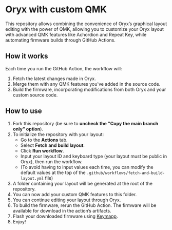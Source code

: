 # Oryx with custom QMK

This repository allows combining the convenience of Oryx’s graphical layout editing with the power of QMK, allowing you to customize your Oryx layout with advanced QMK features like Achordion and Repeat Key, while automating firmware builds through GitHub Actions.

## How it works
Each time you run the GitHub Action, the workflow will:
1. Fetch the latest changes made in Oryx.
2. Merge them with any QMK features you've added in the source code.
3. Build the firmware, incorporating modifications from both Oryx and your custom source code.

## How to use

1. Fork this repository (be sure to **uncheck the "Copy the main branch only" option**).
2. To initialize the repository with your layout:
   - Go to the **Actions** tab.
   - Select **Fetch and build layout**.
   - Click **Run workflow**.
   - Input your layout ID and keyboard type (your layout must be public in Oryx), then run the workflow.
   - (To avoid having to input values each time, you can modify the default values at the top of the `.github/workflows/fetch-and-build-layout.yml` file)
3. A folder containing your layout will be generated at the root of the repository.
4. You can now add your custom QMK features to this folder.
5. You can continue editing your layout through Oryx.
6. To build the firmware, rerun the GitHub Action. The firmware will be available for download in the action’s artifacts.
7. Flash your downloaded firmware using [Keymapp](https://www.zsa.io/flash#flash-keymap).
8. Enjoy!
